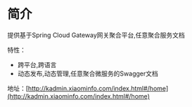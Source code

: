# 简介

提供基于Spring Cloud Gateway网关聚合平台,任意聚合服务文档

特性：
- 跨平台,跨语言
- 动态发布,动态管理,任意聚合微服务的Swagger文档


地址：[http://kadmin.xiaominfo.com/index.html#/home](http://kadmin.xiaominfo.com/index.html#/home)
 
 
 